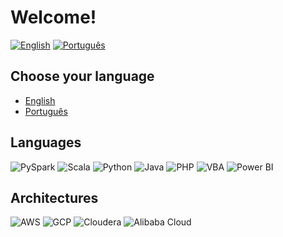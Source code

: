 # Welcome!

[![English](https://img.shields.io/badge/lang-English-blue.svg)](README.en.md)
[![Português](https://img.shields.io/badge/lang-Português-green.svg)](README.pt.md)

## Choose your language
- [English](README.en.md)
- [Português](README.pt.md)

## Languages

![PySpark](https://img.shields.io/badge/-PySpark-FDEE21?style=flat-square&logo=apache-spark&logoColor=black)
![Scala](https://img.shields.io/badge/-Scala-DC322F?style=flat-square&logo=scala)
![Python](https://img.shields.io/badge/-Python-3776AB?style=flat-square&logo=python&logoColor=white)
![Java](https://img.shields.io/badge/-Java-007396?style=flat-square&logo=java&logoColor=white)
![PHP](https://img.shields.io/badge/-PHP-777BB4?style=flat-square&logo=php&logoColor=white)
![VBA](https://img.shields.io/badge/-VBA-217346?style=flat-square&logo=microsoft&logoColor=white)
![Power BI](https://img.shields.io/badge/-Power%20BI-F2C811?style=flat-square&logo=power-bi&logoColor=black)

## Architectures

![AWS](https://img.shields.io/badge/-AWS-232F3E?style=flat-square&logo=amazon-aws&logoColor=white)
![GCP](https://img.shields.io/badge/-GCP-4285F4?style=flat-square&logo=google-cloud&logoColor=white)
![Cloudera](https://img.shields.io/badge/-Cloudera-EE802F?style=flat-square&logo=cloudera&logoColor=white)
![Alibaba Cloud](https://img.shields.io/badge/-Alibaba%20Cloud-FF6A00?style=flat-square&logo=alibaba-cloud&logoColor=white)
